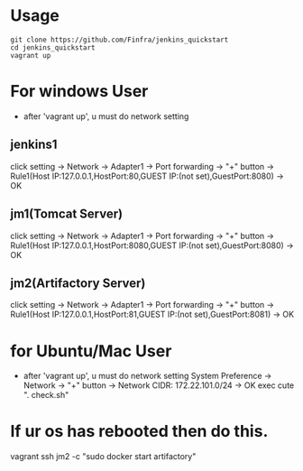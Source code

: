 # Usage
```
git clone https://github.com/Finfra/jenkins_quickstart
cd jenkins_quickstart
vagrant up
```

# For windows User
* after 'vagrant up', u must do network setting 
## jenkins1
click setting → Network →  Adapter1 → Port forwarding →  "+" button →  Rule1(Host IP:127.0.0.1,HostPort:80,GUEST IP:(not set),GuestPort:8080) →  OK

## jm1(Tomcat Server)
click setting → Network →  Adapter1 → Port forwarding →  "+" button →  Rule1(Host IP:127.0.0.1,HostPort:8080,GUEST IP:(not set),GuestPort:8080) →  OK

## jm2(Artifactory Server)
click setting → Network →  Adapter1 → Port forwarding →  "+" button →  Rule1(Host IP:127.0.0.1,HostPort:81,GUEST IP:(not set),GuestPort:8081) →  OK


# for Ubuntu/Mac User
* after 'vagrant up', u must do network setting
System Preference →  Network →  "+" button →  Network CIDR: 172.22.101.0/24 →  OK
exec cute ". check.sh"



# If ur os has rebooted then do this.
vagrant ssh jm2 -c "sudo docker start artifactory"

